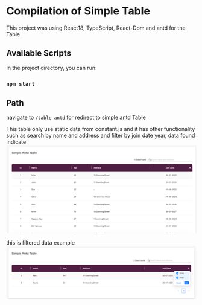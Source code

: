 # Compilation of Simple Table

This project was using React18, TypeScript, React-Dom and antd for the Table 

## Available Scripts

In the project directory, you can run:

### `npm start`

## Path
navigate to `/table-antd` for redirect to simple antd Table 

This table only use static data from constant.js and it has other functionality such as search by name and address and filter by join date year, 
data found indicate
![img.png](public/antd-table-preview.png)

this is filtered data example
![img.png](public/filtered-antd-table.png)
